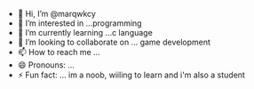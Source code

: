 - 👋 Hi, I’m @marqwkcy
- 👀 I’m interested in ...programming
- 🌱 I’m currently learning ...c language
- 💞️ I’m looking to collaborate on ... game development
- 📫 How to reach me ... 
- 😄 Pronouns: ...
- ⚡ Fun fact: ... im a noob, wiiling to learn and i'm also a student 

<!---
marqwkcy/marqwkcy is a ✨ special ✨ repository because its `README.md` (this file) appears on your GitHub profile.
You can click the Preview link to take a look at your changes.
--->

